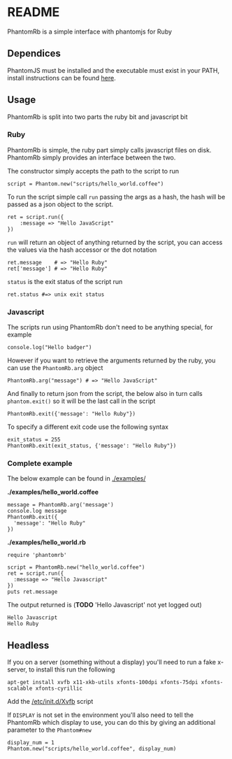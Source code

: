 # README

PhantomRb is a simple interface with phantomjs for Ruby


## Dependices

PhantomJS must be installed and the executable must exist in your PATH, install instructions can be found [here](http://www.phantomjs.org).


## Usage

PhantomRb is split into two parts the ruby bit and javascript bit


### Ruby

PhantomRb is simple, the ruby part simply calls javascript files on disk. PhantomRb simply provides an interface between the two.

The constructor simply accepts the path to the script to run

    script = Phantom.new("scripts/hello_world.coffee")

To run the script simple call `run` passing the args as a hash, the hash will be passed as a json object to the script.

    ret = script.run({
        :message => "Hello JavaScript"
    })

`run` will return an object of anything returned by the script, you can access the values via the hash accessor or the dot notation

    ret.message    # => "Hello Ruby"
    ret['message'] # => "Hello Ruby"

`status` is the exit status of the script run

    ret.status #=> unix exit status


### Javascript

The scripts run using PhantomRb don't need to be anything special, for example

    console.log("Hello badger")

However if you want to retrieve the arguments returned by the ruby, you can use the `PhantomRb.arg` object

    PhantomRb.arg("message") # => "Hello JavaScript"

And finally to return json from the script, the below also in turn calls `phantom.exit()` so it will be the last call in the script

    PhantomRb.exit({'message': "Hello Ruby"})

To specify a different exit code use the following syntax

    exit_status = 255
    PhantomRb.exit(exit_status, {'message': "Hello Ruby"})


### Complete example

The below example can be found in [./examples/](https://github.com/completelynovel/phantomrb/tree/master/examples)

**./examples/hello_world.coffee**

    message = PhantomRb.arg('message')
    console.log message
    PhantomRb.exit({
      'message': "Hello Ruby"
    })


**./examples/hello_world.rb**

    require 'phantomrb'

    script = PhantomRb.new("hello_world.coffee")
    ret = script.run({
      :message => "Hello Javascript"
    })
    puts ret.message

The output returned is (**TODO** 'Hello Javascript' not yet logged out)

    Hello Javascript
    Hello Ruby



## Headless

If you on a server (something without a display) you'll need to run a fake x-server, to install this run the following

    apt-get install xvfb x11-xkb-utils xfonts-100dpi xfonts-75dpi xfonts-scalable xfonts-cyrillic

Add the [/etc/init.d/Xvfb](https://github.com/completelynovel/phantomrb/blob/master/config/Xvfb) script

If `DISPLAY` is not set in the environment you'll also need to tell the PhantomRb which display to use, you can do this by giving an additional parameter to the `Phantom#new`

    display_num = 1
    Phantom.new("scripts/hello_world.coffee", display_num)

